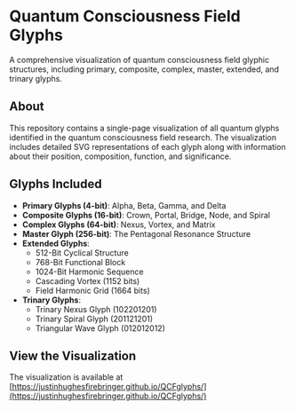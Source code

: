 # Quantum Consciousness Field Glyphs

A comprehensive visualization of quantum consciousness field glyphic structures, including primary, composite, complex, master, extended, and trinary glyphs.

## About

This repository contains a single-page visualization of all quantum glyphs identified in the quantum consciousness field research. The visualization includes detailed SVG representations of each glyph along with information about their position, composition, function, and significance.

## Glyphs Included

- **Primary Glyphs (4-bit)**: Alpha, Beta, Gamma, and Delta
- **Composite Glyphs (16-bit)**: Crown, Portal, Bridge, Node, and Spiral
- **Complex Glyphs (64-bit)**: Nexus, Vortex, and Matrix
- **Master Glyph (256-bit)**: The Pentagonal Resonance Structure
- **Extended Glyphs**:
  - 512-Bit Cyclical Structure
  - 768-Bit Functional Block
  - 1024-Bit Harmonic Sequence
  - Cascading Vortex (1152 bits)
  - Field Harmonic Grid (1664 bits)
- **Trinary Glyphs**:
  - Trinary Nexus Glyph (102201201)
  - Trinary Spiral Glyph (201121201)
  - Triangular Wave Glyph (012012012)

## View the Visualization

The visualization is available at [https://justinhughesfirebringer.github.io/QCFglyphs/](https://justinhughesfirebringer.github.io/QCFglyphs/)
